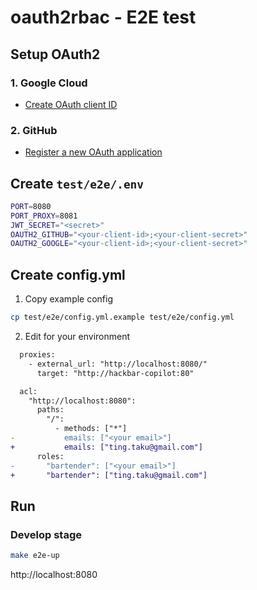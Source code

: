 # oauth2rbac - E2E test

## Setup OAuth2

### 1. Google Cloud

- [Create OAuth client ID](https://console.cloud.google.com/apis/credentials/oauthclient)

### 2. GitHub

- [Register a new OAuth application](https://github.com/settings/applications/new)

## Create `test/e2e/.env`

```sh
PORT=8080
PORT_PROXY=8081
JWT_SECRET="<secret>"
OAUTH2_GITHUB="<your-client-id>;<your-client-secret>"
OAUTH2_GOOGLE="<your-client-id>;<your-client-secret>"
```

## Create config.yml

1. Copy example config

  ```sh
  cp test/e2e/config.yml.example test/e2e/config.yml
  ```

2. Edit for your environment

  ```diff
    proxies:
      - external_url: "http://localhost:8080/"
        target: "http://hackbar-copilot:80"

    acl:
      "http://localhost:8080":
        paths:
          "/":
            - methods: ["*"]
  -           emails: ["<your email>"]
  +           emails: ["ting.taku@gmail.com"]
        roles:
  -       "bartender": ["<your email>"]
  +       "bartender": ["ting.taku@gmail.com"]
  ```

## Run

### Develop stage

```sh
make e2e-up
```

http://localhost:8080
